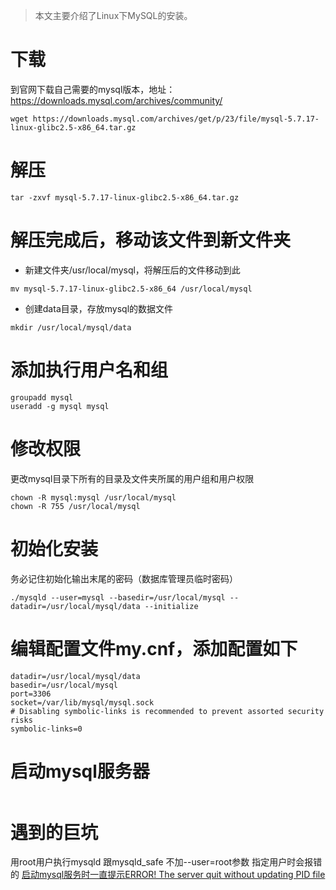 > 本文主要介绍了Linux下MySQL的安装。
# 下载
到官网下载自己需要的mysql版本，地址：https://downloads.mysql.com/archives/community/
```
wget https://downloads.mysql.com/archives/get/p/23/file/mysql-5.7.17-linux-glibc2.5-x86_64.tar.gz
```

# 解压
```
tar -zxvf mysql-5.7.17-linux-glibc2.5-x86_64.tar.gz
```

# 解压完成后，移动该文件到新文件夹
- 新建文件夹/usr/local/mysql，将解压后的文件移动到此
```
mv mysql-5.7.17-linux-glibc2.5-x86_64 /usr/local/mysql
```
- 创建data目录，存放mysql的数据文件
```
mkdir /usr/local/mysql/data
```

# 添加执行用户名和组
```
groupadd mysql
useradd -g mysql mysql
```

# 修改权限
更改mysql目录下所有的目录及文件夹所属的用户组和用户权限
```
chown -R mysql:mysql /usr/local/mysql
chown -R 755 /usr/local/mysql
```

# 初始化安装 
务必记住初始化输出末尾的密码（数据库管理员临时密码）
```
./mysqld --user=mysql --basedir=/usr/local/mysql --datadir=/usr/local/mysql/data --initialize
```

# 编辑配置文件my.cnf，添加配置如下
```
datadir=/usr/local/mysql/data
basedir=/usr/local/mysql
port=3306
socket=/var/lib/mysql/mysql.sock
# Disabling symbolic-links is recommended to prevent assorted security risks
symbolic-links=0
```

# 启动mysql服务器
```

```

# 遇到的巨坑
用root用户执行mysqld 跟mysqld_safe 不加--user=root参数 指定用户时会报错的
[启动mysql服务时一直提示ERROR! The server quit without updating PID file
](https://blog.csdn.net/zqin0/article/details/106444580/)